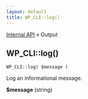 ```yaml
---
layout: default
title: WP_CLI::log()
---
```


<a href="/docs/internal-api/">Internal API</a> &raquo; Output

## WP_CLI::log()

    WP_CLI::log( $message )

Log an informational message.

<div>
<strong>$message</strong> (string) <br />
</div>



